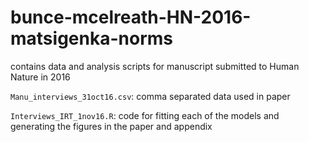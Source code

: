 # bunce-mcelreath-HN-2016-matsigenka-norms
contains data and analysis scripts for manuscript submitted to Human Nature in 2016


``Manu_interviews_31oct16.csv``: comma separated data used in paper

``Interviews_IRT_1nov16.R``: code for fitting each of the models and generating the figures in the paper and appendix
